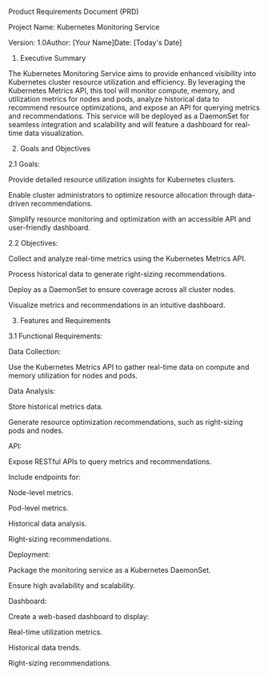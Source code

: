 Product Requirements Document (PRD)

Project Name: Kubernetes Monitoring Service

Version: 1.0Author: [Your Name]Date: [Today's Date]

1. Executive Summary

The Kubernetes Monitoring Service aims to provide enhanced visibility into Kubernetes cluster resource utilization and efficiency. By leveraging the Kubernetes Metrics API, this tool will monitor compute, memory, and utilization metrics for nodes and pods, analyze historical data to recommend resource optimizations, and expose an API for querying metrics and recommendations. This service will be deployed as a DaemonSet for seamless integration and scalability and will feature a dashboard for real-time data visualization.

2. Goals and Objectives

2.1 Goals:

Provide detailed resource utilization insights for Kubernetes clusters.

Enable cluster administrators to optimize resource allocation through data-driven recommendations.

Simplify resource monitoring and optimization with an accessible API and user-friendly dashboard.

2.2 Objectives:

Collect and analyze real-time metrics using the Kubernetes Metrics API.

Process historical data to generate right-sizing recommendations.

Deploy as a DaemonSet to ensure coverage across all cluster nodes.

Visualize metrics and recommendations in an intuitive dashboard.

3. Features and Requirements

3.1 Functional Requirements:

Data Collection:

Use the Kubernetes Metrics API to gather real-time data on compute and memory utilization for nodes and pods.

Data Analysis:

Store historical metrics data.

Generate resource optimization recommendations, such as right-sizing pods and nodes.

API:

Expose RESTful APIs to query metrics and recommendations.

Include endpoints for:

Node-level metrics.

Pod-level metrics.

Historical data analysis.

Right-sizing recommendations.

Deployment:

Package the monitoring service as a Kubernetes DaemonSet.

Ensure high availability and scalability.

Dashboard:

Create a web-based dashboard to display:

Real-time utilization metrics.

Historical data trends.

Right-sizing recommendations.